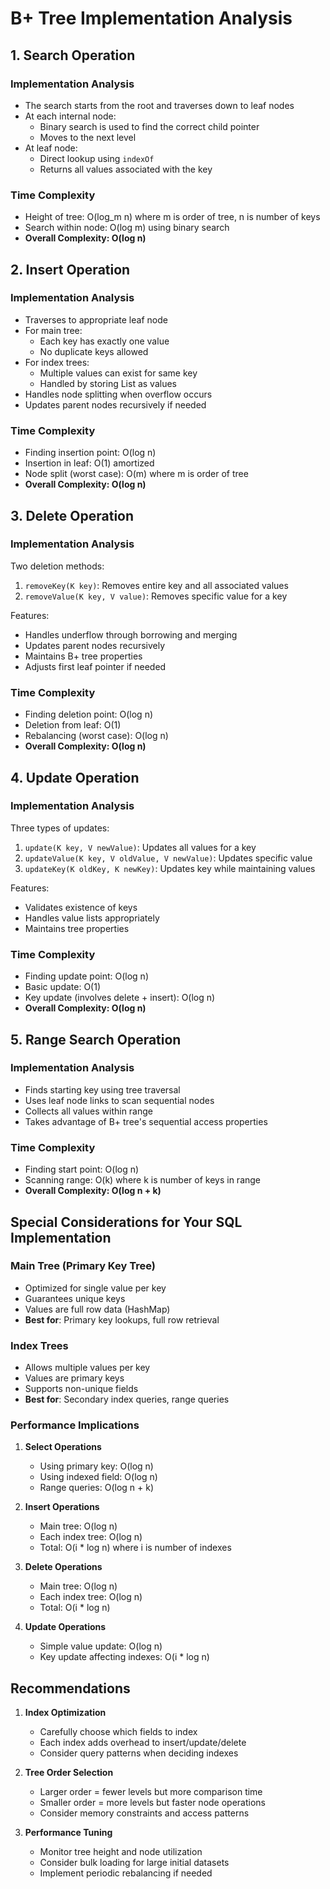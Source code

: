 # B+ Tree Implementation Analysis

## 1. Search Operation
### Implementation Analysis
- The search starts from the root and traverses down to leaf nodes
- At each internal node:
  - Binary search is used to find the correct child pointer
  - Moves to the next level
- At leaf node:
  - Direct lookup using `indexOf`
  - Returns all values associated with the key

### Time Complexity
- Height of tree: O(log_m n) where m is order of tree, n is number of keys
- Search within node: O(log m) using binary search
- **Overall Complexity: O(log n)**

## 2. Insert Operation
### Implementation Analysis
- Traverses to appropriate leaf node
- For main tree:
  - Each key has exactly one value
  - No duplicate keys allowed
- For index trees:
  - Multiple values can exist for same key
  - Handled by storing List<V> as values
- Handles node splitting when overflow occurs
- Updates parent nodes recursively if needed

### Time Complexity
- Finding insertion point: O(log n)
- Insertion in leaf: O(1) amortized
- Node split (worst case): O(m) where m is order of tree
- **Overall Complexity: O(log n)**

## 3. Delete Operation
### Implementation Analysis
Two deletion methods:
1. `removeKey(K key)`: Removes entire key and all associated values
2. `removeValue(K key, V value)`: Removes specific value for a key

Features:
- Handles underflow through borrowing and merging
- Updates parent nodes recursively
- Maintains B+ tree properties
- Adjusts first leaf pointer if needed

### Time Complexity
- Finding deletion point: O(log n)
- Deletion from leaf: O(1)
- Rebalancing (worst case): O(log n)
- **Overall Complexity: O(log n)**

## 4. Update Operation
### Implementation Analysis
Three types of updates:
1. `update(K key, V newValue)`: Updates all values for a key
2. `updateValue(K key, V oldValue, V newValue)`: Updates specific value
3. `updateKey(K oldKey, K newKey)`: Updates key while maintaining values

Features:
- Validates existence of keys
- Handles value lists appropriately
- Maintains tree properties

### Time Complexity
- Finding update point: O(log n)
- Basic update: O(1)
- Key update (involves delete + insert): O(log n)
- **Overall Complexity: O(log n)**

## 5. Range Search Operation
### Implementation Analysis
- Finds starting key using tree traversal
- Uses leaf node links to scan sequential nodes
- Collects all values within range
- Takes advantage of B+ tree's sequential access properties

### Time Complexity
- Finding start point: O(log n)
- Scanning range: O(k) where k is number of keys in range
- **Overall Complexity: O(log n + k)**

## Special Considerations for Your SQL Implementation

### Main Tree (Primary Key Tree)
- Optimized for single value per key
- Guarantees unique keys
- Values are full row data (HashMap)
- **Best for**: Primary key lookups, full row retrieval

### Index Trees
- Allows multiple values per key
- Values are primary keys
- Supports non-unique fields
- **Best for**: Secondary index queries, range queries

### Performance Implications
1. **Select Operations**
   - Using primary key: O(log n)
   - Using indexed field: O(log n)
   - Range queries: O(log n + k)

2. **Insert Operations**
   - Main tree: O(log n)
   - Each index tree: O(log n)
   - Total: O(i * log n) where i is number of indexes

3. **Delete Operations**
   - Main tree: O(log n)
   - Each index tree: O(log n)
   - Total: O(i * log n)

4. **Update Operations**
   - Simple value update: O(log n)
   - Key update affecting indexes: O(i * log n)

## Recommendations
1. **Index Optimization**
   - Carefully choose which fields to index
   - Each index adds overhead to insert/update/delete
   - Consider query patterns when deciding indexes

2. **Tree Order Selection**
   - Larger order = fewer levels but more comparison time
   - Smaller order = more levels but faster node operations
   - Consider memory constraints and access patterns

3. **Performance Tuning**
   - Monitor tree height and node utilization
   - Consider bulk loading for large initial datasets
   - Implement periodic rebalancing if needed